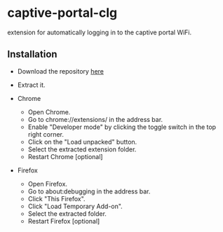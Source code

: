 # captive-portal-clg
extension for automatically logging in to the captive portal WiFi.

## Installation
- Download the repository <a href="#">here</a>
- Extract it.

- Chrome
  - Open Chrome.
  - Go to chrome://extensions/ in the address bar.
  - Enable "Developer mode" by clicking the toggle switch in the top right corner.
  - Click on the "Load unpacked" button.
  - Select the extracted extension folder.
  - Restart Chrome [optional]
- Firefox
  - Open Firefox.
  - Go to about:debugging in the address bar.
  - Click "This Firefox".
  - Click "Load Temporary Add-on".
  - Select the extracted folder.
  - Restart Firefox [optional]
